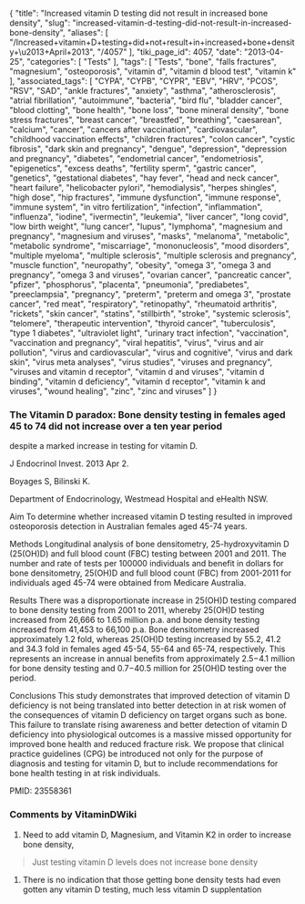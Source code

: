 {
    "title": "Increased vitamin D testing did not result in increased bone density",
    "slug": "increased-vitamin-d-testing-did-not-result-in-increased-bone-density",
    "aliases": [
        "/Increased+vitamin+D+testing+did+not+result+in+increased+bone+density+\u2013+April+2013",
        "/4057"
    ],
    "tiki_page_id": 4057,
    "date": "2013-04-25",
    "categories": [
        "Tests"
    ],
    "tags": [
        "Tests",
        "bone",
        "falls fractures",
        "magnesium",
        "osteoporosis",
        "vitamin d",
        "vitamin d blood test",
        "vitamin k"
    ],
    "associated_tags": [
        "CYPA",
        "CYPB",
        "CYPR",
        "EBV",
        "HRV",
        "PCOS",
        "RSV",
        "SAD",
        "ankle fractures",
        "anxiety",
        "asthma",
        "atherosclerosis",
        "atrial fibrillation",
        "autoimmune",
        "bacteria",
        "bird flu",
        "bladder cancer",
        "blood clotting",
        "bone health",
        "bone loss",
        "bone mineral density",
        "bone stress fractures",
        "breast cancer",
        "breastfed",
        "breathing",
        "caesarean",
        "calcium",
        "cancer",
        "cancers after vaccination",
        "cardiovascular",
        "childhood vaccination effects",
        "children fractures",
        "colon cancer",
        "cystic fibrosis",
        "dark skin and pregnancy",
        "dengue",
        "depression",
        "depression and pregnancy",
        "diabetes",
        "endometrial cancer",
        "endometriosis",
        "epigenetics",
        "excess deaths",
        "fertility sperm",
        "gastric cancer",
        "genetics",
        "gestational diabetes",
        "hay fever",
        "head and neck cancer",
        "heart failure",
        "helicobacter pylori",
        "hemodialysis",
        "herpes shingles",
        "high dose",
        "hip fractures",
        "immune dysfunction",
        "immune response",
        "immune system",
        "in vitro fertilization",
        "infection",
        "inflammation",
        "influenza",
        "iodine",
        "ivermectin",
        "leukemia",
        "liver cancer",
        "long covid",
        "low birth weight",
        "lung cancer",
        "lupus",
        "lymphoma",
        "magnesium and pregnancy",
        "magnesium and viruses",
        "masks",
        "melanoma",
        "metabolic",
        "metabolic syndrome",
        "miscarriage",
        "mononucleosis",
        "mood disorders",
        "multiple myeloma",
        "multiple sclerosis",
        "multiple sclerosis and pregnancy",
        "muscle function",
        "neuropathy",
        "obesity",
        "omega 3",
        "omega 3 and pregnancy",
        "omega 3 and viruses",
        "ovarian cancer",
        "pancreatic cancer",
        "pfizer",
        "phosphorus",
        "placenta",
        "pneumonia",
        "prediabetes",
        "preeclampsia",
        "pregnancy",
        "preterm",
        "preterm and omega 3",
        "prostate cancer",
        "red meat",
        "respiratory",
        "retinopathy",
        "rheumatoid arthritis",
        "rickets",
        "skin cancer",
        "statins",
        "stillbirth",
        "stroke",
        "systemic sclerosis",
        "telomere",
        "therapeutic intervention",
        "thyroid cancer",
        "tuberculosis",
        "type 1 diabetes",
        "ultraviolet light",
        "urinary tract infection",
        "vaccination",
        "vaccination and pregnancy",
        "viral hepatitis",
        "virus",
        "virus and air pollution",
        "virus and cardiovascular",
        "virus and cognitive",
        "virus and dark skin",
        "virus meta analyses",
        "virus studies",
        "viruses and pregnancy",
        "viruses and vitamin d receptor",
        "vitamin d and viruses",
        "vitamin d binding",
        "vitamin d deficiency",
        "vitamin d receptor",
        "vitamin k and viruses",
        "wound healing",
        "zinc",
        "zinc and viruses"
    ]
}


### The Vitamin D paradox: Bone density testing in females aged 45 to 74 did not increase over a ten year period   
despite a marked increase in testing for vitamin D.

J Endocrinol Invest. 2013 Apr 2. 

Boyages S, Bilinski K.

Department of Endocrinology, Westmead Hospital and eHealth NSW.

Aim To determine whether increased vitamin D testing resulted in improved osteoporosis detection in Australian females aged 45-74 years. 

Methods Longitudinal analysis of bone densitometry, 25-hydroxyvitamin D (25(OH)D) and full blood count (FBC) testing between 2001 and 2011. The number and rate of tests per 100000 individuals and benefit in dollars for bone densitometry, 25(OH)D and full blood count (FBC) from 2001-2011 for individuals aged 45-74 were obtained from Medicare Australia. 

Results There was a disproportionate increase in 25(OH)D testing compared to bone density testing from 2001 to 2011, whereby 25(OH)D testing increased from 26,666 to 1.65 million p.a. and bone density testing increased from 41,453 to 66,100 p.a. Bone densitometry increased approximately 1.2 fold, whereas 25(OH)D testing increased by 55.2, 41.2 and 34.3 fold in females aged 45-54, 55-64 and 65-74, respectively. This represents an increase in annual benefits from approximately $2.5-$4.1 million for bone density testing and $0.7-$40.5 million for 25(OH)D testing over the period. 

Conclusions This study demonstrates that improved detection of vitamin D deficiency is not being translated into better detection in at risk women of the consequences of vitamin D deficiency on target organs such as bone. This failure to translate rising awareness and better detection of vitamin D deficiency into physiological outcomes is a massive missed opportunity for improved bone health and reduced fracture risk. We propose that clinical practice guidelines (CPG) be introduced not only for the purpose of diagnosis and testing for vitamin D, but to include recommendations for bone health testing in at risk individuals.

PMID:     23558361

### Comments by VitaminDWiki

1. Need to add vitamin D, Magnesium, and Vitamin K2 in order to increase bone density, 

> Just testing vitamin D levels does not increase bone density

1. There is no indication that those getting bone density tests had even gotten any vitamin D testing, much less vitamin D supplentation